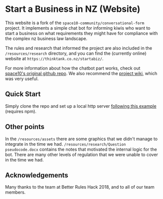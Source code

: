 # Start a Business in NZ (Website)

This website is a fork of the `space10-community/conversational-form` project. It implements a simple chat bot for informing kiwis who want to start a business on what requirements they might have for compliance with the complex nz business law landscape.

The rules and research that informed the project are also included in the `/resources/research` directory, and you can find the (currently online) website at `https://thinktank.co.nz/startabiz/`.

For more information about how the chatbot part works, check out [space10's original github repo](https://github.com/space10-community/conversational-form). We also recommend the [project wiki](https://space10-community.github.io/conversational-form/docs/0.9.80/getting-started/), which was very useful.

## Quick Start

Simply clone the repo and set up a local http server [following this example](http://jasonwatmore.com/post/2016/06/22/nodejs-setup-simple-http-server-local-web-server) (requires npm).

## Other points

In the `/resources/assets` there are some graphics that we didn't manage to integrate in the time we had. `/resources/research/Question pseudocode.docx` contains the notes that motivated the internal logic for the bot. There are many other levels of regulation that we were unable to cover in the time we had.  

## Acknowledgements

Many thanks to the team at Better Rules Hack 2018, and to all of our team members.